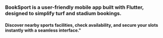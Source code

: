 <h3>BookSport is a user-friendly mobile app built with Flutter, designed to simplify turf and stadium bookings.</h3>

<h4>Discover nearby sports facilities, check availability, and secure your slots instantly with a seamless interface."</h4>
